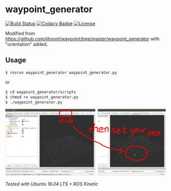 # waypoint_generator

[![Build Status](https://travis-ci.org/epan-utbm/waypoint_generator.svg?branch=master)](https://travis-ci.org/epan-utbm/waypoint_generator) [![Codacy Badge](https://app.codacy.com/project/badge/Grade/75325bd3876a4a27810e8e308fea27c3)](https://www.codacy.com/gh/epan-utbm/waypoint_generator?utm_source=github.com&amp;utm_medium=referral&amp;utm_content=epan-utbm/waypoint_generator&amp;utm_campaign=Badge_Grade) [![License](https://img.shields.io/badge/License-BSD%203--Clause-gree.svg)](https://opensource.org/licenses/BSD-3-Clause)

Modified from https://github.com/jihoonl/waypoint/tree/master/waypoint_generator with "orientation" added.

## Usage

```console
$ rosrun waypoint_generator waypoint_generator.py
```

or

```console
$ cd waypoint_generator/scripts
$ chmod +x waypoint_generator.py
$ ./waypoint_generator.py
```

![usage.png](usage.png)

*Tested with Ubuntu 16.04 LTS + ROS Kinetic*
